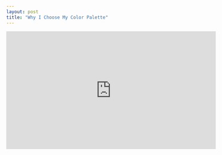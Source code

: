 ```yaml
---
layout: post
title: "Why I Choose My Color Palette"
---
```


<iframe title="Why I Choose The Color Palettes I Use" src="https://video.ploud.jp/videos/embed/6c53432d-7636-4a74-9d11-a4c6c114f12e" allowfullscreen="" sandbox="allow-same-origin allow-scripts allow-popups" width="560" height="315" frameborder="0"></iframe>
